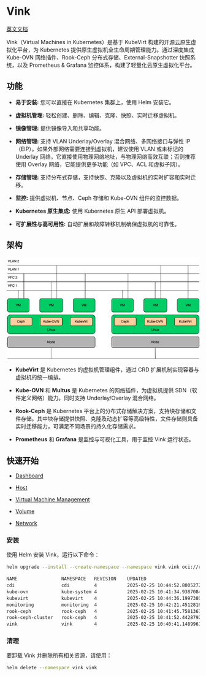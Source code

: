 # Vink

[英文文档](./README.en.md)

Vink（Virtual Machines in Kubernetes）是基于 KubeVirt 构建的开源云原生虚拟化平台，为 Kubernetes 提供原生虚拟机全生命周期管理能力。通过深度集成 Kube-OVN 网络插件、Rook-Ceph 分布式存储、External-Snapshotter 快照系统，以及 Prometheus & Grafana 监控体系，构建了轻量化云原生虚拟化平台。

## 功能

- **易于安装:** 您可以直接在 Kubernetes 集群上，使用 Helm 安装它。

- **虚拟机管理:** 轻松创建、删除、编辑、克隆、快照、实时迁移虚拟机。

- **镜像管理:** 提供镜像导入和共享功能。

- **网络管理:** 支持 VLAN Underlay/Overlay 混合网络、多网络接口与弹性 IP（EIP）。如果外部网络需要连接到虚拟机，建议使用 VLAN 或未标记的 Underlay 网络，它直接使用物理网络地址，与物理网络高效互联；否则推荐使用 Overlay 网络，它能提供更多功能（如 VPC、ACL 和虚拟子网）。

- **存储管理:** 支持分布式存储，支持快照、克隆以及虚拟机的实时扩容和实时迁移。

- **监控:** 提供虚拟机、节点、Ceph 存储和 Kube-OVN 组件的监控数据。

- **Kubernetes 原生集成:** 使用 Kubernetes 原生 API 部署虚拟机。

- **可扩展性与高可用性:** 自动扩展和故障转移机制确保虚拟机的可靠性。

## 架构

![Vink](./docs/images/vink.png)

- **KubeVirt** 是 Kubernetes 的虚拟机管理组件，通过 CRD 扩展机制实现容器与虚拟机的统一编排。

- **Kube-OVN** 和 **Multus** 是 Kubernetes 的网络插件，为虚拟机提供 SDN（软件定义网络）能力。同时支持 Underlay/Overlay 混合网络。

- **Rook-Ceph** 是 Kubernetes 平台上的分布式存储解决方案，支持块存储和文件存储。其中块存储提供快照、克隆及动态扩容等高级特性，文件存储则具备实时迁移能力，可满足不同场景的持久化存储需求。

- **Prometheus** 和 **Grafana** 是监控与可视化工具，用于监控 Vink 运行状态。

## 快速开始

- [Dashboard](./docs/dashboard.md)

- [Host](./docs/host.md)

- [Virtual Machine Management](./docs/vm-management.md)

- [Volume](./docs/volume.md)

- [Network](./docs/network.md)

### 安装

使用 Helm 安装 Vink，运行以下命令：

```bash
helm upgrade --install --create-namespace --namespace vink vink oci://registry-1.docker.io/hejianmin/vink --wait --timeout 1800s --debug
```

```bash
NAME             	NAMESPACE  	REVISION	UPDATED                                	STATUS  	CHART                       	APP VERSION
cdi              	cdi        	4       	2025-02-25 10:44:52.800527214 +0000 UTC	deployed	cdi-0.0.1-f1a26a48          	0.0.1-f1a26a48
kube-ovn         	kube-system	4       	2025-02-25 10:41:34.938708426 +0000 UTC	deployed	kube-ovn-v1.13.3            	1.13.3
kubevirt         	kubevirt   	4       	2025-02-25 10:44:36.199738081 +0000 UTC	deployed	kubevirt-0.0.1-f1a26a48     	0.0.1-f1a26a48
monitoring       	monitoring 	4       	2025-02-25 10:42:21.451281681 +0000 UTC	deployed	kube-prometheus-stack-69.5.1	v0.80.1
rook-ceph        	rook-ceph  	4       	2025-02-25 10:41:45.758136708 +0000 UTC	deployed	rook-ceph-v1.16.4           	v1.16.4
rook-ceph-cluster	rook-ceph  	4       	2025-02-25 10:41:52.442879278 +0000 UTC	deployed	rook-ceph-cluster-v1.16.4   	v1.16.4
vink             	vink       	4       	2025-02-25 10:40:41.148996124 +0000 UTC	deployed	vink-0.0.1-165797c0         	0.0.1-165797c0
```

### 清理

要卸载 Vink 并删除所有相关资源，请使用：

```bash
helm delete --namespace vink vink
```
